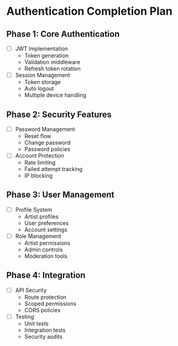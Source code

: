 
# Authentication Completion Plan

## Phase 1: Core Authentication
- [ ] JWT Implementation
  - Token generation
  - Validation middleware
  - Refresh token rotation
- [ ] Session Management
  - Token storage
  - Auto logout
  - Multiple device handling

## Phase 2: Security Features
- [ ] Password Management
  - Reset flow
  - Change password
  - Password policies
- [ ] Account Protection
  - Rate limiting
  - Failed attempt tracking
  - IP blocking

## Phase 3: User Management
- [ ] Profile System
  - Artist profiles
  - User preferences
  - Account settings
- [ ] Role Management
  - Artist permissions
  - Admin controls
  - Moderation tools

## Phase 4: Integration
- [ ] API Security
  - Route protection
  - Scoped permissions
  - CORS policies
- [ ] Testing
  - Unit tests
  - Integration tests
  - Security audits
